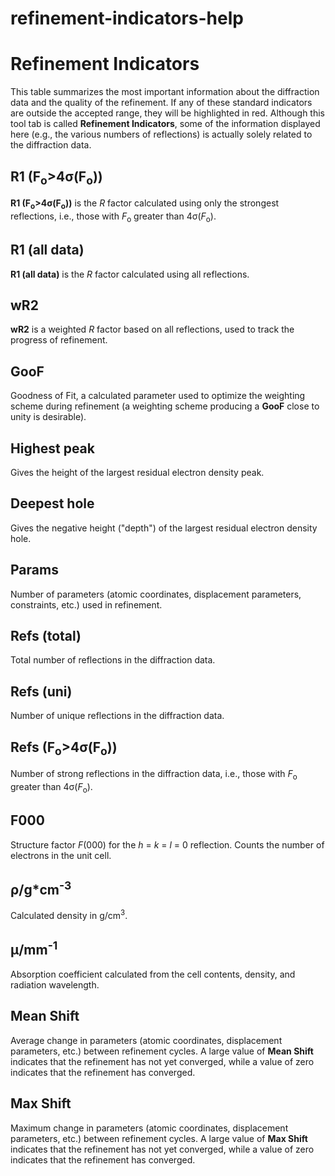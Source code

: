 # refinement-indicators-help
# Refinement Indicators
This table summarizes the most important information about the diffraction data and the quality of the refinement. If any of these standard indicators are outside the accepted range, they will be highlighted in red. Although this tool tab is called **Refinement Indicators**, some of the information displayed here (e.g., the various numbers of reflections) is actually solely related to the diffraction data.

## R1 (F<sub>o</sub>>4&sigma;(F<sub>o</sub>))
**R1 (F<sub>o</sub>>4&sigma;(F<sub>o</sub>))** is the *R* factor calculated using only the strongest reflections, i.e., those with *F*<sub>o</sub> greater than 4&sigma;(*F*<sub>o</sub>).

## R1 (all data)
**R1 (all data)** is the *R* factor calculated using all reflections.

## wR2
**wR2** is a weighted *R* factor based on all reflections, used to track the progress of refinement.

## GooF
Goodness of Fit, a calculated parameter used to optimize the weighting scheme during refinement (a weighting scheme producing a **GooF** close to unity is desirable).

## Highest peak
Gives the height of the largest residual electron density peak.

## Deepest hole
Gives the negative height ("depth") of the largest residual electron density hole.

## Params
Number of parameters (atomic coordinates, displacement parameters, constraints, etc.) used in refinement.

## Refs (total)
Total number of reflections in the diffraction data.

## Refs (uni)
Number of unique reflections in the diffraction data.

## Refs (F<sub>o</sub>>4&sigma;(F<sub>o</sub>))
Number of strong reflections in the diffraction data, i.e., those with *F*<sub>o</sub> greater than 4&sigma;(*F*<sub>o</sub>).

## F000
Structure factor *F*(000) for the *h* = *k* = *l* = 0 reflection. Counts the number of electrons in the unit cell.

## &rho;/g*cm<sup>-3</sup>
Calculated density in g/cm<sup>3</sup>.

## &mu;/mm<sup>-1</sup>
Absorption coefficient calculated from the cell contents, density, and radiation wavelength.

## Mean Shift
Average change in parameters (atomic coordinates, displacement parameters, etc.) between refinement cycles. A large value of **Mean Shift** indicates that the refinement has not yet converged, while a value of zero indicates that the refinement has converged.

## Max Shift
Maximum change in parameters (atomic coordinates, displacement parameters, etc.) between refinement cycles. A large value of **Max Shift** indicates that the refinement has not yet converged, while a value of zero indicates that the refinement has converged.